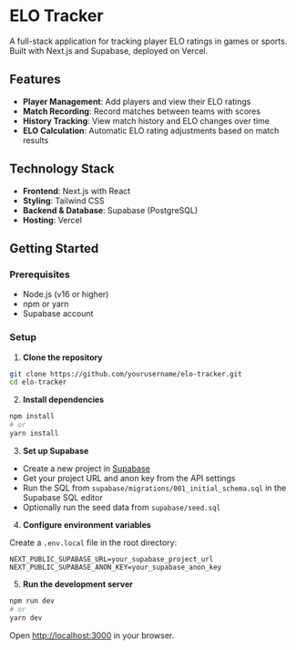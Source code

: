 # ELO Tracker

A full-stack application for tracking player ELO ratings in games or sports. Built with Next.js and Supabase, deployed on Vercel.

## Features

- **Player Management**: Add players and view their ELO ratings
- **Match Recording**: Record matches between teams with scores
- **History Tracking**: View match history and ELO changes over time
- **ELO Calculation**: Automatic ELO rating adjustments based on match results

## Technology Stack

- **Frontend**: Next.js with React
- **Styling**: Tailwind CSS
- **Backend & Database**: Supabase (PostgreSQL)
- **Hosting**: Vercel

## Getting Started

### Prerequisites

- Node.js (v16 or higher)
- npm or yarn
- Supabase account

### Setup

1. **Clone the repository**

```bash
git clone https://github.com/yourusername/elo-tracker.git
cd elo-tracker
```

2. **Install dependencies**

```bash
npm install
# or
yarn install
```

3. **Set up Supabase**

- Create a new project in [Supabase](https://supabase.com/)
- Get your project URL and anon key from the API settings
- Run the SQL from `supabase/migrations/001_initial_schema.sql` in the Supabase SQL editor
- Optionally run the seed data from `supabase/seed.sql`

4. **Configure environment variables**

Create a `.env.local` file in the root directory:

```
NEXT_PUBLIC_SUPABASE_URL=your_supabase_project_url
NEXT_PUBLIC_SUPABASE_ANON_KEY=your_supabase_anon_key
```

5. **Run the development server**

```bash
npm run dev
# or
yarn dev
```

Open [http://localhost:3000](http://localhost:3000) in your browser.
